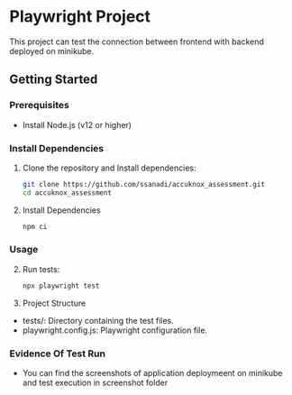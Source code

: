# Playwright Project

This project can test the connection between frontend with backend deployed on minikube.

## Getting Started

### Prerequisites

-  Install Node.js (v12 or higher)

### Install Dependencies

1. Clone the repository and Install dependencies:
   ```sh
   git clone https://github.com/ssanadi/accuknox_assessment.git
   cd accuknox_assessment
2. Install Dependencies
    ```sh
    npm ci
### Usage

2. Run tests:
     ```sh
     npx playwright test
3. Project Structure
 - tests/: Directory containing the test files.
 - playwright.config.js: Playwright configuration file.
 
 ### Evidence Of Test Run
- You can find the screenshots of application deploymeent on minikube and test execution in screenshot folder